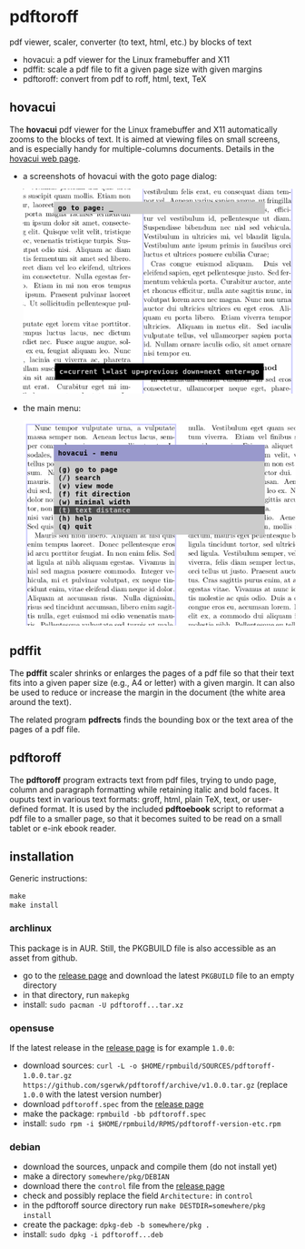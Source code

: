 # pdftoroff

pdf viewer, scaler, converter (to text, html, etc.) by blocks of text

- hovacui: a pdf viewer for the Linux framebuffer and X11
- pdffit: scale a pdf file to fit a given page size with given margins
- pdftoroff: convert from pdf to roff, html, text, TeX

## hovacui

The **hovacui** pdf viewer for the Linux framebuffer and X11 automatically
zooms to the blocks of text. It is aimed at viewing files on small screens, and
is especially handy for multiple-columns documents. Details in the
[hovacui web page](http://sgerwk.altervista.org/hovacui/hovacui.html).

- a screenshots of hovacui with the goto page dialog:

  ![hovacui: screenshot of the goto to page field](/screenshots/fb-12.png?raw=true "hovacui: the gotopage dialog")

- the main menu:

  ![hovacui: screenshot of the main manu](/screenshots/fb-23.png?raw=true "hovacui: the main menu")

## pdffit

The **pdffit** scaler shrinks or enlarges the pages of a pdf file so that
their text fits into a given paper size (e.g., A4 or letter) with a given
margin. It can also be used to reduce or increase the margin in the
document (the white area around the text).

The related program **pdfrects** finds the bounding box or the text
area of the pages of a pdf file.

## pdftoroff

The **pdftoroff** program extracts text from pdf files, trying to undo page,
column and paragraph formatting while retaining italic and bold faces. It
ouputs text in various text formats: groff, html, plain TeX, text, or
user-defined format. It is used by the included **pdftoebook** script to
reformat a pdf file to a smaller page, so that it becomes suited to be read on
a small tablet or e-ink ebook reader.

## installation

Generic instructions:

```
make
make install
```

### archlinux

This package is in AUR. Still, the PKGBUILD file is also accessible as an asset
from github.

- go to the [release page](../../releases) and download the latest ``PKGBUILD`` file to an empty directory
- in that directory, run `makepkg`
- install: `sudo pacman -U pdftoroff...tar.xz`

### opensuse

If the latest release in the [release page](../../releases) is for
example `1.0.0`:

- download sources: `curl -L -o $HOME/rpmbuild/SOURCES/pdftoroff-1.0.0.tar.gz https://github.com/sgerwk/pdftoroff/archive/v1.0.0.tar.gz` (replace `1.0.0` with the latest version number)
- download `pdftoroff.spec` from the [release page](../../releases)
- make the package: `rpmbuild -bb pdftoroff.spec`
- install: `sudo rpm -i $HOME/rpmbuild/RPMS/pdftoroff-version-etc.rpm`

### debian

- download the sources, unpack and compile them (do not install yet)
- make a directory `somewhere/pkg/DEBIAN`
- download there the `control` file from the [release page](../../releases)
- check and possibly replace the field `Architecture:` in `control`
- in the pdftoroff source directory run `make DESTDIR=somewhere/pkg install`
- create the package: `dpkg-deb -b somewhere/pkg .`
- install: `sudo dpkg -i pdftoroff...deb`

